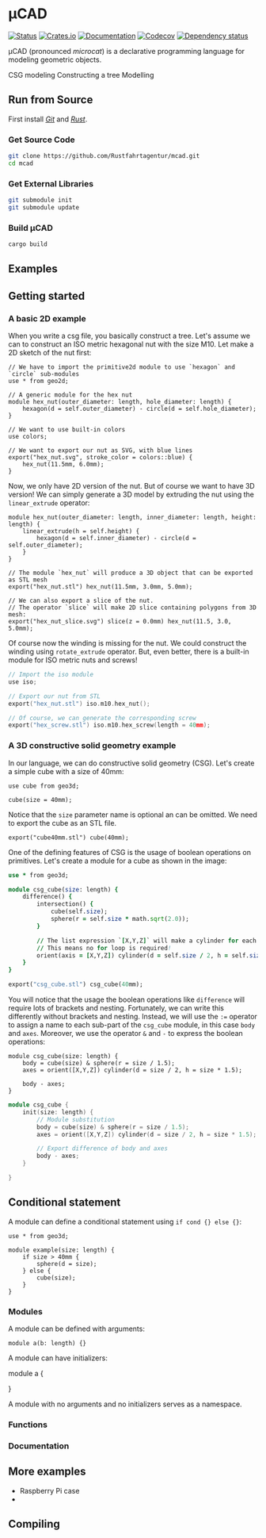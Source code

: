 # µCAD

[![Status](https://github.com/Rustfahrtagentur/mcad/actions/workflows/rust.yml/badge.svg)](https://github.com/Rustfahrtagentur/mcad/actions)
[![Crates.io](https://img.shields.io/crates/v/mcad.svg)](https://crates.io/crates/mcad)
[![Documentation](https://docs.rs/mcad/badge.svg)](https://docs.rs/mcad/)
[![Codecov](https://codecov.io/github/Rustfahrtagentur/mcad/coverage.svg?branch=main)](https://codecov.io/gh/Rustfahrtagentur/mcad)
[![Dependency status](https://deps.rs/repo/github/Rustfahrtagentur/mcad/status.svg)](https://deps.rs/repo/github/Rustfahrtagentur/mcad)

µCAD (pronounced *microcat*) is a declarative programming language for modeling geometric objects.

CSG modeling
Constructing a tree
Modelling

## Run from Source

First install [*Git*](https://git-scm.com/book/en/v2/Getting-Started-Installing-Git)
and [*Rust*](https://www.rust-lang.org/tools/install).

### Get Source Code

```sh
git clone https://github.com/Rustfahrtagentur/mcad.git
cd mcad
```

### Get External Libraries

```sh
git submodule init
git submodule update
```

### Build µCAD

```sh
cargo build
```

## Examples

## Getting started

### A basic 2D example

When you write a csg file, you basically construct a tree.
Let's assume we can to construct an ISO metric hexagonal nut with the size M10.
Let make a 2D sketch of the nut first:

```µCAD,example.A
// We have to import the primitive2d module to use `hexagon` and `circle` sub-modules
use * from geo2d;

// A generic module for the hex nut
module hex_nut(outer_diameter: length, hole_diameter: length) {
    hexagon(d = self.outer_diameter) - circle(d = self.hole_diameter);
}

// We want to use built-in colors
use colors;

// We want to export our nut as SVG, with blue lines
export("hex_nut.svg", stroke_color = colors::blue) {
    hex_nut(11.5mm, 6.0mm);
}
```

Now, we only have 2D version of the nut.
But of course we want to have 3D version!
We can simply generate a 3D model by extruding the nut using the `linear_extrude` operator:

```µCAD,example.B
module hex_nut(outer_diameter: length, inner_diameter: length, height: length) {
    linear_extrude(h = self.height) {
        hexagon(d = self.inner_diameter) - circle(d = self.outer_diameter);
    }
}

// The module `hex_nut` will produce a 3D object that can be exported as STL mesh
export("hex_nut.stl") hex_nut(11.5mm, 3.0mm, 5.0mm);

// We can also export a slice of the nut.
// The operator `slice` will make 2D slice containing polygons from 3D mesh:
export("hex_nut_slice.svg") slice(z = 0.0mm) hex_nut(11.5, 3.0, 5.0mm);
```

Of course now the winding is missing for the nut.
We could construct the winding using `rotate_extrude` operator.
But, even better, there is a built-in module for ISO metric nuts and screws!

```µCAD,example.C
// Import the iso module
use iso;

// Export our nut from STL
export("hex_nut.stl") iso.m10.hex_nut();

// Of course, we can generate the corresponding screw
export("hex_screw.stl") iso.m10.hex_screw(length = 40mm);
```

### A 3D constructive solid geometry example

In our language, we can do constructive solid geometry (CSG).
Let's create a simple cube with a size of 40mm:

```µCAD,example.D#todo
use cube from geo3d;

cube(size = 40mm);
```

Notice that the `size` parameter name is optional an can be omitted.
We need to export the cube as an STL file.

```µCAD,example.E
export("cube40mm.stl") cube(40mm);
```

One of the defining features of CSG is the usage of boolean operations on primitives.
Let's create a module for a cube as shown in the image:

```µCAD,example.F
use * from geo3d;

module csg_cube(size: length) {
    difference() {
        intersection() {
            cube(self.size);
            sphere(r = self.size * math.sqrt(2.0));
        }

        // The list expression `[X,Y,Z]` will make a cylinder for each list item in the respective axis
        // This means no for loop is required!
        orient(axis = [X,Y,Z]) cylinder(d = self.size / 2, h = self.size);
    }
}

export("csg_cube.stl") csg_cube(40mm);
```

You will notice that the usage the boolean operations like `difference` will require lots of brackets and nesting.
Fortunately, we can write this differently without brackets and nesting.
Instead, we will use the `:=` operator to assign a name to each sub-part of the `csg_cube` module, in this case `body` and `axes`.
Moreover, we use the operator `&` and `-` to express the boolean operations:

```µCAD,example.G
module csg_cube(size: length) {
    body = cube(size) & sphere(r = size / 1.5);
    axes = orient([X,Y,Z]) cylinder(d = size / 2, h = size * 1.5);

    body - axes;
}
```

```µCAD,example.H
module csg_cube {
    init(size: length) {
        // Module substitution
        body = cube(size) & sphere(r = size / 1.5);
        axes = orient([X,Y,Z]) cylinder(d = size / 2, h = size * 1.5);

        // Export difference of body and axes 
        body - axes;
    }

}
```

## Conditional statement

A module can define a conditional statement using `if cond {} else {}`:

```µCAD,conditional_statement#todo
use * from geo3d;

module example(size: length) {
    if size > 40mm {
        sphere(d = size);
    } else {
        cube(size);
    }
}
```

### Modules

A module can be defined with arguments:

```µCAD,module
module a(b: length) {}
```

A module can have initializers:

module a {

}

A module with no arguments and no initializers serves as a namespace.

### Functions

### Documentation

## More examples

* Raspberry Pi case
*

## Compiling
